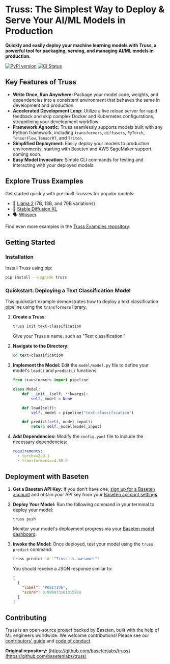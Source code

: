 # Truss: The Simplest Way to Deploy & Serve Your AI/ML Models in Production

**Quickly and easily deploy your machine learning models with Truss, a powerful tool for packaging, serving, and managing AI/ML models in production.**

[![PyPI version](https://badge.fury.io/py/truss.svg)](https://badge.fury.io/truss)
[![CI Status](https://github.com/basetenlabs/truss/actions/workflows/release.yml/badge.svg)](https://github.com/basetenlabs/truss/actions/workflows/release.yml)

## Key Features of Truss

*   **Write Once, Run Anywhere:** Package your model code, weights, and dependencies into a consistent environment that behaves the same in development and production.
*   **Accelerated Development Loop:** Utilize a live reload server for rapid feedback and skip complex Docker and Kubernetes configurations, streamlining your development workflow.
*   **Framework Agnostic:** Truss seamlessly supports models built with any Python framework, including `transformers`, `diffusers`, `PyTorch`, `TensorFlow`, `TensorRT`, and `Triton`.
*   **Simplified Deployment:** Easily deploy your models to production environments, starting with Baseten and AWS SageMaker support coming soon.
*   **Easy Model Invocation:** Simple CLI commands for testing and interacting with your deployed models.

## Explore Truss Examples

Get started quickly with pre-built Trusses for popular models:

*   🦙 [Llama 2](https://github.com/basetenlabs/truss-examples/tree/main/llama) (7B, 13B, and 70B variations)
*   🎨 [Stable Diffusion XL](https://github.com/basetenlabs/truss-examples/tree/main/stable-diffusion/stable-diffusion-xl-1.0)
*   🗣 [Whisper](https://github.com/basetenlabs/truss-examples/tree/main/whisper/whisper-truss)

Find even more examples in the [Truss Examples repository](https://github.com/basetenlabs/truss-examples/).

## Getting Started

### Installation

Install Truss using pip:

```bash
pip install --upgrade truss
```

### Quickstart: Deploying a Text Classification Model

This quickstart example demonstrates how to deploy a text classification pipeline using the `transformers` library.

1.  **Create a Truss:**

    ```bash
    truss init text-classification
    ```

    Give your Truss a name, such as "Text classification."

2.  **Navigate to the Directory:**

    ```bash
    cd text-classification
    ```

3.  **Implement the Model:**
    Edit the `model/model.py` file to define your model's `load()` and `predict()` functions:

    ```python
    from transformers import pipeline

    class Model:
        def __init__(self, **kwargs):
            self._model = None

        def load(self):
            self._model = pipeline("text-classification")

        def predict(self, model_input):
            return self._model(model_input)
    ```

4.  **Add Dependencies:**
    Modify the `config.yaml` file to include the necessary dependencies:

    ```yaml
    requirements:
      - torch==2.0.1
      - transformers==4.30.0
    ```

## Deployment with Baseten

1.  **Get a Baseten API Key:**
    If you don't have one, [sign up for a Baseten account](https://app.baseten.co/signup/) and obtain your API key from your [Baseten account settings](https://app.baseten.co/settings/account/api_keys).

2.  **Deploy Your Model:**
    Run the following command in your terminal to deploy your model:

    ```bash
    truss push
    ```

    Monitor your model's deployment progress via your [Baseten model dashboard](https://app.baseten.co/models/).

3.  **Invoke the Model:**
    Once deployed, test your model using the `truss predict` command:

    ```bash
    truss predict -d '"Truss is awesome!"'
    ```

    You should receive a JSON response similar to:

    ```json
    [
      {
        "label": "POSITIVE",
        "score": 0.999873161315918
      }
    ]
    ```

## Contributing

Truss is an open-source project backed by Baseten, built with the help of ML engineers worldwide. We welcome contributions! Please see our [contributors' guide](CONTRIBUTING.md) and [code of conduct](CODE_OF_CONDUCT.md).

**Original repository:** [https://github.com/basetenlabs/truss](https://github.com/basetenlabs/truss)